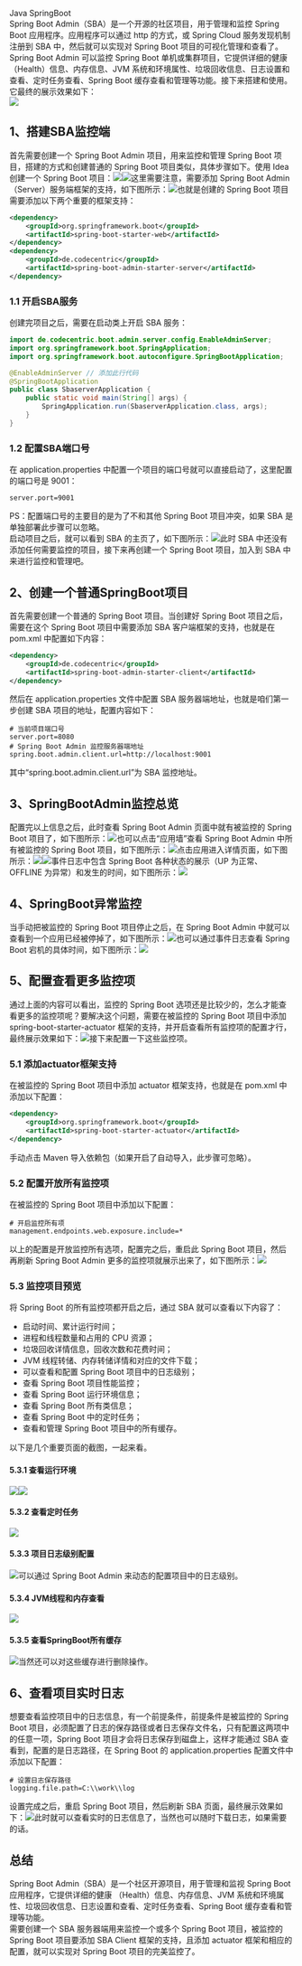 Java SpringBoot<br />Spring Boot Admin（SBA）是一个开源的社区项目，用于管理和监控 Spring Boot 应用程序。应用程序可以通过 http 的方式，或 Spring Cloud 服务发现机制注册到 SBA 中，然后就可以实现对 Spring Boot 项目的可视化管理和查看了。<br />Spring Boot Admin 可以监控 Spring Boot 单机或集群项目，它提供详细的健康 （Health）信息、内存信息、JVM 系统和环境属性、垃圾回收信息、日志设置和查看、定时任务查看、Spring Boot 缓存查看和管理等功能。接下来搭建和使用。<br />它最终的展示效果如下：<br />![](https://cdn.nlark.com/yuque/0/2022/png/396745/1647755714671-5dee12ab-175c-432a-8cf9-af05ca2e71a9.png#clientId=ubf6d0044-28d3-4&from=paste&id=u9685aa1e&originHeight=869&originWidth=1080&originalType=url&ratio=1&rotation=0&showTitle=false&status=done&style=none&taskId=uaa4f156e-a47a-4b20-9337-f1227281fd7&title=)
<a name="KTzei"></a>
## 1、搭建SBA监控端
首先需要创建一个 Spring Boot Admin 项目，用来监控和管理 Spring Boot 项目，搭建的方式和创建普通的 Spring Boot 项目类似，具体步骤如下。使用 Idea 创建一个 Spring Boot 项目：![](https://cdn.nlark.com/yuque/0/2022/png/396745/1647755714778-c38aab4a-ecb6-4b18-b364-de13c291b5f4.png#clientId=ubf6d0044-28d3-4&from=paste&id=ue42d056d&originHeight=578&originWidth=1080&originalType=url&ratio=1&rotation=0&showTitle=false&status=done&style=none&taskId=u44516003-2106-41ec-bf6f-a37d6ea97fb&title=)![](https://cdn.nlark.com/yuque/0/2022/png/396745/1647755714636-79e257b7-8746-46dc-9b79-bc165a16bf7c.png#clientId=ubf6d0044-28d3-4&from=paste&id=u268e9db1&originHeight=578&originWidth=1080&originalType=url&ratio=1&rotation=0&showTitle=false&status=done&style=none&taskId=u2945fdd1-a57d-4009-a4a5-111064297dd&title=)这里需要注意，需要添加 Spring Boot Admin（Server）服务端框架的支持，如下图所示：![](https://cdn.nlark.com/yuque/0/2022/png/396745/1647755714660-4c20468f-4151-45b2-be0d-f2ceaca02b98.png#clientId=ubf6d0044-28d3-4&from=paste&id=u2bc43512&originHeight=665&originWidth=1080&originalType=url&ratio=1&rotation=0&showTitle=false&status=done&style=none&taskId=uc7d030ee-318d-4d8c-a441-0e77f3d455a&title=)也就是创建的 Spring Boot 项目需要添加以下两个重要的框架支持：
```xml
<dependency>
	<groupId>org.springframework.boot</groupId>
	<artifactId>spring-boot-starter-web</artifactId>
</dependency>
<dependency>
	<groupId>de.codecentric</groupId>
	<artifactId>spring-boot-admin-starter-server</artifactId>
</dependency>
```
<a name="aglWc"></a>
### 1.1 开启SBA服务
创建完项目之后，需要在启动类上开启 SBA 服务：
```java
import de.codecentric.boot.admin.server.config.EnableAdminServer;
import org.springframework.boot.SpringApplication;
import org.springframework.boot.autoconfigure.SpringBootApplication;

@EnableAdminServer // 添加此行代码
@SpringBootApplication 
public class SbaserverApplication {
    public static void main(String[] args) {
        SpringApplication.run(SbaserverApplication.class, args);
    }
}
```
<a name="MGtus"></a>
### 1.2 配置SBA端口号
在 application.properties 中配置一个项目的端口号就可以直接启动了，这里配置的端口号是 9001：
```
server.port=9001
```
PS：配置端口号的主要目的是为了不和其他 Spring Boot 项目冲突，如果 SBA 是单独部署此步骤可以忽略。<br />启动项目之后，就可以看到 SBA 的主页了，如下图所示：![](https://cdn.nlark.com/yuque/0/2022/png/396745/1647755714620-6656eb7c-44e5-4944-b40b-3046dc283f21.png#clientId=ubf6d0044-28d3-4&from=paste&id=u99a7ea59&originHeight=776&originWidth=1080&originalType=url&ratio=1&rotation=0&showTitle=false&status=done&style=none&taskId=ue8d616c5-0301-4c0f-9aee-839075daa39&title=)此时 SBA 中还没有添加任何需要监控的项目，接下来再创建一个 Spring Boot 项目，加入到 SBA 中来进行监控和管理吧。
<a name="kMy3t"></a>
## 2、创建一个普通SpringBoot项目
首先需要创建一个普通的 Spring Boot 项目。当创建好 Spring Boot 项目之后，需要在这个 Spring Boot 项目中需要添加 SBA 客户端框架的支持，也就是在 pom.xml 中配置如下内容：
```xml
<dependency>
	<groupId>de.codecentric</groupId>
	<artifactId>spring-boot-admin-starter-client</artifactId>
</dependency>
```
然后在 application.properties 文件中配置 SBA 服务器端地址，也就是咱们第一步创建 SBA 项目的地址，配置内容如下：
```
# 当前项目端口号
server.port=8080
# Spring Boot Admin 监控服务器端地址
spring.boot.admin.client.url=http://localhost:9001
```
其中“spring.boot.admin.client.url”为 SBA 监控地址。
<a name="z5nIh"></a>
## 3、SpringBootAdmin监控总览
配置完以上信息之后，此时查看 Spring Boot Admin 页面中就有被监控的 Spring Boot 项目了，如下图所示：![](https://cdn.nlark.com/yuque/0/2022/png/396745/1647755714966-958cf086-b800-4784-8335-44f1df384f06.png#clientId=ubf6d0044-28d3-4&from=paste&id=u834f357d&originHeight=776&originWidth=1080&originalType=url&ratio=1&rotation=0&showTitle=false&status=done&style=none&taskId=u9299f6d4-7d5d-4ef1-9a37-4f947c0dd5e&title=)也可以点击“应用墙”查看 Spring Boot Admin 中所有被监控的 Spring Boot 项目，如下图所示：![](https://cdn.nlark.com/yuque/0/2022/png/396745/1647755715149-64f176a7-6876-4484-8b0b-a7f118b7ec8e.png#clientId=ubf6d0044-28d3-4&from=paste&id=u0b79044c&originHeight=673&originWidth=1080&originalType=url&ratio=1&rotation=0&showTitle=false&status=done&style=none&taskId=uc0565d9d-3d20-43db-a69a-d0ae37ddebe&title=)点击应用进入详情页面，如下图所示：![](https://cdn.nlark.com/yuque/0/2022/png/396745/1647755715188-ae17c2d8-00de-4f55-9db4-12a3c5650da4.png#clientId=ubf6d0044-28d3-4&from=paste&id=u1563385f&originHeight=673&originWidth=1080&originalType=url&ratio=1&rotation=0&showTitle=false&status=done&style=none&taskId=u09efa348-692b-4331-b19a-261a4c44d1a&title=)![](https://cdn.nlark.com/yuque/0/2022/png/396745/1647755715288-fb9310eb-2be6-414b-a5b0-49d85d8a542d.png#clientId=ubf6d0044-28d3-4&from=paste&id=u6edfcc5f&originHeight=673&originWidth=1080&originalType=url&ratio=1&rotation=0&showTitle=false&status=done&style=none&taskId=u89a1e8e4-90ac-4820-ba4f-b64781e8e2c&title=)事件日志中包含 Spring Boot 各种状态的展示（UP 为正常、OFFLINE 为异常）和发生的时间，如下图所示：![](https://cdn.nlark.com/yuque/0/2022/png/396745/1647755715504-05cb549c-c236-460a-a136-da721f8d432a.png#clientId=ubf6d0044-28d3-4&from=paste&id=udcb8991f&originHeight=673&originWidth=1080&originalType=url&ratio=1&rotation=0&showTitle=false&status=done&style=none&taskId=u06a9f628-4011-491d-96e2-7eb37d8bc1e&title=)
<a name="BS44f"></a>
## 4、SpringBoot异常监控
当手动把被监控的 Spring Boot 项目停止之后，在 Spring Boot Admin 中就可以查看到一个应用已经被停掉了，如下图所示：![](https://cdn.nlark.com/yuque/0/2022/png/396745/1647755715512-4814a211-028d-49ea-a3e6-3e1d40833760.png#clientId=ubf6d0044-28d3-4&from=paste&id=u7a0d3dc3&originHeight=673&originWidth=1080&originalType=url&ratio=1&rotation=0&showTitle=false&status=done&style=none&taskId=u4dc49c17-cd83-49b5-ae4d-aac7986dfa4&title=)也可以通过事件日志查看 Spring Boot 宕机的具体时间，如下图所示：![](https://cdn.nlark.com/yuque/0/2022/png/396745/1647755715816-70fa2d4a-fd97-4019-b4c5-fe82c819362c.png#clientId=ubf6d0044-28d3-4&from=paste&id=u1c55acd7&originHeight=673&originWidth=1080&originalType=url&ratio=1&rotation=0&showTitle=false&status=done&style=none&taskId=u79e35c61-65e7-48c8-9d90-fb7dd89dc49&title=)
<a name="Y2RqW"></a>
## 5、配置查看更多监控项
通过上面的内容可以看出，监控的 Spring Boot 选项还是比较少的，怎么才能查看更多的监控项呢？要解决这个问题，需要在被监控的 Spring Boot 项目中添加 spring-boot-starter-actuator 框架的支持，并开启查看所有监控项的配置才行，最终展示效果如下：![](https://cdn.nlark.com/yuque/0/2022/png/396745/1647755715964-dbbc92b5-5eb1-4bfc-8d71-f06cdf59f85a.png#clientId=ubf6d0044-28d3-4&from=paste&id=udbb533f3&originHeight=1232&originWidth=1080&originalType=url&ratio=1&rotation=0&showTitle=false&status=done&style=none&taskId=u7b421c7f-1488-4355-9f39-85e68bb97a8&title=)接下来配置一下这些监控项。
<a name="s4VO0"></a>
### 5.1 添加actuator框架支持
在被监控的 Spring Boot 项目中添加 actuator 框架支持，也就是在 pom.xml 中添加以下配置：
```xml
<dependency>
    <groupId>org.springframework.boot</groupId>
    <artifactId>spring-boot-starter-actuator</artifactId>
</dependency>
```
手动点击 Maven 导入依赖包（如果开启了自动导入，此步骤可忽略）。
<a name="hITfe"></a>
### 5.2 配置开放所有监控项
在被监控的 Spring Boot 项目中添加以下配置：
```
# 开启监控所有项
management.endpoints.web.exposure.include=*
```
以上的配置是开放监控所有选项，配置完之后，重启此 Spring Boot 项目，然后再刷新 Spring Boot Admin 更多的监控项就展示出来了，如下图所示：![](https://cdn.nlark.com/yuque/0/2022/png/396745/1647755716015-00a9b016-af06-45db-b462-e70240b2ee55.png#clientId=ubf6d0044-28d3-4&from=paste&id=u54a0f6e1&originHeight=889&originWidth=1080&originalType=url&ratio=1&rotation=0&showTitle=false&status=done&style=none&taskId=uaf1fa5ae-0bb9-4ee9-8cc4-18c34e8f7b6&title=)
<a name="sb1Gj"></a>
### 5.3 监控项目预览
将 Spring Boot 的所有监控项都开启之后，通过 SBA 就可以查看以下内容了：

- 启动时间、累计运行时间；
- 进程和线程数量和占用的 CPU 资源；
- 垃圾回收详情信息，回收次数和花费时间；
- JVM 线程转储、内存转储详情和对应的文件下载；
- 可以查看和配置 Spring Boot 项目中的日志级别；
- 查看 Spring Boot 项目性能监控；
- 查看 Spring Boot 运行环境信息；
- 查看 Spring Boot 所有类信息；
- 查看 Spring Boot 中的定时任务；
- 查看和管理 Spring Boot 项目中的所有缓存。

以下是几个重要页面的截图，一起来看。
<a name="U0kcC"></a>
#### 5.3.1 查看运行环境
![](https://cdn.nlark.com/yuque/0/2022/png/396745/1647755716034-9f42d392-d673-4e5c-a830-218d84614106.png#clientId=ubf6d0044-28d3-4&from=paste&id=u900a70e1&originHeight=889&originWidth=1080&originalType=url&ratio=1&rotation=0&showTitle=false&status=done&style=none&taskId=u881990a1-cd08-40dd-ae67-b6f4798fae7&title=)![](https://cdn.nlark.com/yuque/0/2022/png/396745/1647755716529-70ae9a15-f67b-40e5-be2c-0bffa8faea7e.png#clientId=ubf6d0044-28d3-4&from=paste&id=u4e9fd369&originHeight=889&originWidth=1080&originalType=url&ratio=1&rotation=0&showTitle=false&status=done&style=none&taskId=u9d982aac-a0e3-48d4-981f-132765cbda5&title=)
<a name="Db1kt"></a>
#### 5.3.2 查看定时任务
![](https://cdn.nlark.com/yuque/0/2022/png/396745/1647755716716-83c817f8-8e5e-4fdd-b051-0feb9ce3fdfa.png#clientId=ubf6d0044-28d3-4&from=paste&id=u7907f0bb&originHeight=889&originWidth=1080&originalType=url&ratio=1&rotation=0&showTitle=false&status=done&style=none&taskId=u14101911-cdc7-471e-8a9e-c1e1be8b44f&title=)
<a name="g9wVp"></a>
#### 5.3.3 项目日志级别配置
![](https://cdn.nlark.com/yuque/0/2022/png/396745/1647755717011-ba736094-76c1-4445-9afc-314d9f2dbd03.png#clientId=ubf6d0044-28d3-4&from=paste&id=u8d06dd98&originHeight=889&originWidth=1080&originalType=url&ratio=1&rotation=0&showTitle=false&status=done&style=none&taskId=ufed3b81c-67c0-4ccc-9701-90d84a91d18&title=)可以通过 Spring Boot Admin 来动态的配置项目中的日志级别。
<a name="kxUm5"></a>
#### 5.3.4 JVM线程和内存查看
![](https://cdn.nlark.com/yuque/0/2022/png/396745/1647755717484-8cfa57ab-9901-44c3-a096-9f6a68da5483.png#clientId=ubf6d0044-28d3-4&from=paste&id=ue49517e6&originHeight=889&originWidth=1080&originalType=url&ratio=1&rotation=0&showTitle=false&status=done&style=none&taskId=u1a0166a2-132d-4b4f-b9a1-453ace1d0a6&title=)
<a name="FKnEn"></a>
#### 5.3.5 查看SpringBoot所有缓存
![](https://cdn.nlark.com/yuque/0/2022/png/396745/1647755717456-dcc58a28-7a7b-4de3-8d92-544ed5c65849.png#clientId=ubf6d0044-28d3-4&from=paste&id=ue2f7a49f&originHeight=889&originWidth=1080&originalType=url&ratio=1&rotation=0&showTitle=false&status=done&style=none&taskId=u734016b6-dcad-452f-9572-27bc2e55866&title=)当然还可以对这些缓存进行删除操作。
<a name="LUhNW"></a>
## 6、查看项目实时日志
想要查看监控项目中的日志信息，有一个前提条件，前提条件是被监控的 Spring Boot 项目，必须配置了日志的保存路径或者日志保存文件名，只有配置这两项中的任意一项，Spring Boot 项目才会将日志保存到磁盘上，这样才能通过 SBA 查看到，配置的是日志路径，在 Spring Boot 的 application.properties 配置文件中添加以下配置：
```
# 设置日志保存路径
logging.file.path=C:\\work\\log
```
设置完成之后，重启 Spring Boot 项目，然后刷新 SBA 页面，最终展示效果如下：![](https://cdn.nlark.com/yuque/0/2022/png/396745/1647755717799-6aab6f61-2afd-4190-a88d-9d4ccceeef22.png#clientId=ubf6d0044-28d3-4&from=paste&id=uede5a513&originHeight=889&originWidth=1080&originalType=url&ratio=1&rotation=0&showTitle=false&status=done&style=none&taskId=ud9f0e372-fd77-4f35-bef0-dc522e4b3a8&title=)此时就可以查看实时的日志信息了，当然也可以随时下载日志，如果需要的话。
<a name="QXxyd"></a>
## 总结
Spring Boot Admin（SBA）是一个社区开源项目，用于管理和监视 Spring Boot 应用程序，它提供详细的健康 （Health）信息、内存信息、JVM 系统和环境属性、垃圾回收信息、日志设置和查看、定时任务查看、Spring Boot 缓存查看和管理等功能。<br />需要创建一个 SBA 服务器端用来监控一个或多个 Spring Boot 项目，被监控的 Spring Boot 项目要添加 SBA Client 框架的支持，且添加 actuator 框架和相应的配置，就可以实现对 Spring Boot 项目的完美监控了。

